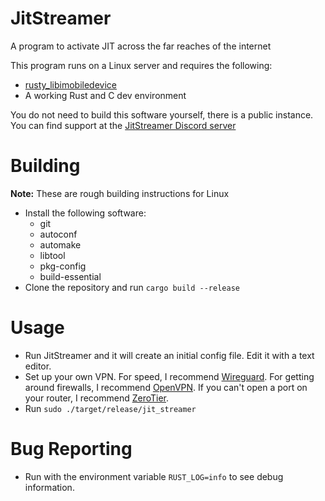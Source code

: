 # JitStreamer
A program to activate JIT across the far reaches of the internet

This program runs on a Linux server and requires the following:
- [rusty_libimobiledevice](https://github.com/jkcoxson/rusty_libimobiledevice)
- A working Rust and C dev environment

You do not need to build this software yourself, there is a public instance. 
You can find support at the [JitStreamer Discord server](https://imgur.com/rr9xJhX)

# Building
**Note:** These are rough building instructions for Linux
- Install the following software:
    - git
    - autoconf
    - automake
    - libtool
    - pkg-config
    - build-essential
- Clone the repository and run ``cargo build --release``

# Usage
- Run JitStreamer and it will create an initial config file. Edit it with a text editor.
- Set up your own VPN. For speed, I recommend [Wireguard](https://github.com/Nyr/wireguard-install). 
For getting around firewalls, I recommend [OpenVPN](https://github.com/Nyr/openvpn-install). 
If you can't open a port on your router, I recommend [ZeroTier](https://my.zerotier.com).
- Run ``sudo ./target/release/jit_streamer``

# Bug Reporting
- Run with the environment variable ``RUST_LOG=info`` to see debug information.
